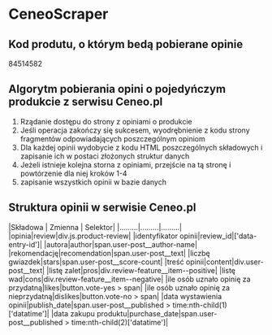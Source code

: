 # CeneoScraper

## Kod produtu, o którym bedą pobierane opinie
84514582
## Algorytm pobierania opini o pojedyńczym produkcie z serwisu Ceneo.pl

   1.   Rządanie dostępu do strony z opiniami o produkcie
   2.   Jeśli operacja zakończy się sukcesem, wyodrębnienie z kodu strony fragmentów odpowiadających poszczególnym opiniom
   3. Dla każdej opinii wydobycie z kodu HTML poszczególnych składowych i zapisanie ich w postaci złożonych struktur danych 
   4.   Jeżeli istnieje kolejna storna z opiniami, przejście na tą stronę i powtórzenie dla niej kroków 1-4
   5.   zapisanie wszystkich opinii w bazie danych

## Struktura opinii w serwisie Ceneo.pl
|Składowa | Zmienna | Selektor|
|.........|.........|.........|
|opinia|review|div.js.product-review|
|identyfikator opinii|review_id|['data-entry-id']|
|autora|author|span.user-post__author-name|
|rekomendację|recomendation|span.user-post__text|
|liczbę gwiazdek|stars|span.user-post__score-count|
|treść opinii|content|div.user-post__text|
|listę zalet|pros|div.review-feature__item--positive|
|listę wad|cons|div.review-feature__item--negative|
|ile osób uznało opinię za przydatną|likes|button.vote-yes > span|
|ile osób uznało opinię za nieprzydatną|dislikes|button.vote-no > span|
|data wystawienia opinii|publish_date|span.user-post__published > time:nth-child(1)['datatime']|
|data zakupu produktu|purchase_date|span.user-post__published > time:nth-child(2)['datatime']|
 